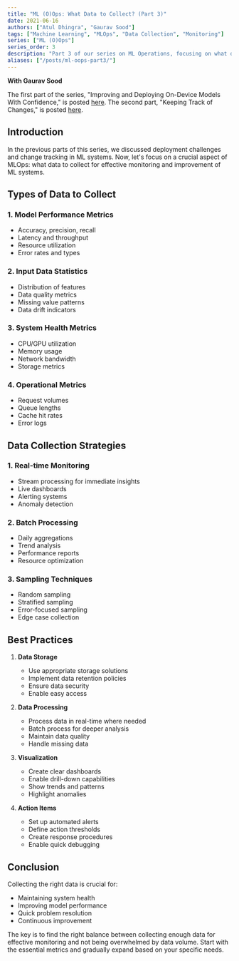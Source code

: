 ```yaml
---
title: "ML (O)Ops: What Data to Collect? (Part 3)"
date: 2021-06-16
authors: ["Atul Dhingra", "Gaurav Sood"]
tags: ["Machine Learning", "MLOps", "Data Collection", "Monitoring"]
series: ["ML (O)Ops"]
series_order: 3
description: "Part 3 of our series on ML Operations, focusing on what data to collect for effective ML system monitoring."
aliases: ["/posts/ml-oops-part3/"]
---
```

**With Gaurav Sood**

The first part of the series, "Improving and Deploying On-Device Models With Confidence," is posted [here](/posts/ml-oops-part1). The second part, "Keeping Track of Changes," is posted [here](/posts/ml-oops-part2).

## Introduction

In the previous parts of this series, we discussed deployment challenges and change tracking in ML systems. Now, let's focus on a crucial aspect of MLOps: what data to collect for effective monitoring and improvement of ML systems.

## Types of Data to Collect

### 1. Model Performance Metrics
- Accuracy, precision, recall
- Latency and throughput
- Resource utilization
- Error rates and types

### 2. Input Data Statistics
- Distribution of features
- Data quality metrics
- Missing value patterns
- Data drift indicators

### 3. System Health Metrics
- CPU/GPU utilization
- Memory usage
- Network bandwidth
- Storage metrics

### 4. Operational Metrics
- Request volumes
- Queue lengths
- Cache hit rates
- Error logs

## Data Collection Strategies

### 1. Real-time Monitoring
- Stream processing for immediate insights
- Live dashboards
- Alerting systems
- Anomaly detection

### 2. Batch Processing
- Daily aggregations
- Trend analysis
- Performance reports
- Resource optimization

### 3. Sampling Techniques
- Random sampling
- Stratified sampling
- Error-focused sampling
- Edge case collection

## Best Practices

1. **Data Storage**
   - Use appropriate storage solutions
   - Implement data retention policies
   - Ensure data security
   - Enable easy access

2. **Data Processing**
   - Process data in real-time where needed
   - Batch process for deeper analysis
   - Maintain data quality
   - Handle missing data

3. **Visualization**
   - Create clear dashboards
   - Enable drill-down capabilities
   - Show trends and patterns
   - Highlight anomalies

4. **Action Items**
   - Set up automated alerts
   - Define action thresholds
   - Create response procedures
   - Enable quick debugging

## Conclusion

Collecting the right data is crucial for:
- Maintaining system health
- Improving model performance
- Quick problem resolution
- Continuous improvement

The key is to find the right balance between collecting enough data for effective monitoring and not being overwhelmed by data volume. Start with the essential metrics and gradually expand based on your specific needs. 